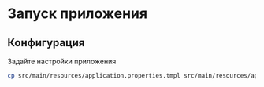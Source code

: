# Запуск приложения
## Конфигурация
Задайте настройки приложения
```bash
cp src/main/resources/application.properties.tmpl src/main/resources/application.properties
```
